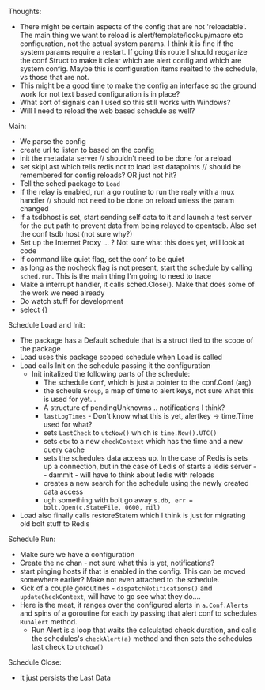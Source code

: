 Thoughts:
 - There might be certain aspects of the config that are not 'reloadable'. The main thing we want to reload is alert/template/lookup/macro etc configuration, not the actual system params. I think it is fine if the system params require a restart. If going this route I should reoganize the conf Struct to make it clear which are alert config and which are system config. Maybe this is configuration items realted to the schedule, vs those that are not.
 - This might be a good time to make the config an interface so the ground work for not text based configuration is in place?
 - What sort of signals can I used so this still works with Windows?
 - Will I need to reload the web based schedule as well? 

Main:

 - We parse the config
 - create url to listen to based on the config
 - init the metadata server // shouldn't need to be done for a reload
 - set skipLast which tells redis not to load last datapoints // should be remembered for config reloads? OR just not hit?
 - Tell the sched package to `Load`
 - If the relay is enabled, run a go routine to run the realy with a mux handler // should not need to be done on reload unless the param changed
 - If a tsdbhost is set, start sending self data to it and launch a test server for the put path to prevent data from being relayed to opentsdb. Also set the conf tsdb host (not sure why?)
 - Set up the Internet Proxy ... ? Not sure what this does yet, will look at code
 - If command like quiet flag, set the conf to be quiet
 - as long as the nocheck flag is not present, start the schedule by calling `sched.run`. This is the main thing I'm going to need to trace
 - Make a interrupt handler, it calls sched.Close(). Make that does some of the work we need already
  - Do watch stuff for development 
  - select {}

Schedule Load and Init:
 - The package has a Default schedule that is a struct tied to the scope of the package
 - Load uses this package scoped schedule when Load is called
 - Load calls Init on the schedule passing it the configuration
   - Init initalized the following parts of the schedule:
     - The schedule `Conf`, which is just a pointer to the conf.Conf (arg)
     - the scheule `Group`, a map of time to alert keys, not sure what this is used for yet...
     - A structure of pendingUnknowns .. notifications I think?
     - `lastLogTimes` - Don't know what this is yet, alertkey -> time.Time used for what?
     - sets `LastCheck` to `utcNow()` which is `time.Now().UTC()`
     - sets `ctx` to a new `checkContext` which has the time and a new query cache
     - sets the schedules data access up. In the case of Redis is sets up a connection, but in the case of Ledis of starts a ledis server -- dammit - will have to think about ledis with reloads
     - creates a new search for the schedule using the newly created data access
     - ugh something with bolt go away `s.db, err = bolt.Open(c.StateFile, 0600, nil)`
 - Load also finally calls restoreStatem which I think is just for migrating old bolt stuff to Redis

Schedule Run:
 - Make sure we have a configuration
 - Create the nc chan - not sure what this is yet, notifications?
 - start pinging hosts if that is enabled in the config. This can be moved somewhere earlier? Make not even attached to the schedule.
 - Kick of a couple goroutines - `dispatchNotifications()` and `updateCheckContext`, will have to go see what they do....
 - Here is the meat, it ranges over the configured alerts in `a.Conf.Alerts` and spins of a goroutine for each by passing that alert conf to schedules `RunAlert` method.
   - Run Alert is a loop that waits the calculated check duration, and calls the schedules's `checkAlert(a)` method and then sets the schedules last check to `utcNow()`

Schedule Close:
 - It just persists the Last Data

